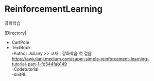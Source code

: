 # ReinforcementLearning  

강화학습     

[Directory]  
- CartPole  
- TextBook  
    -Author Juliany >> 교재 : 강화학습 첫 걸음  
    https://awjuliani.medium.com/super-simple-reinforcement-learning-tutorial-part-1-fd544fab149    
    -Codetutorial  
    -doitRL
